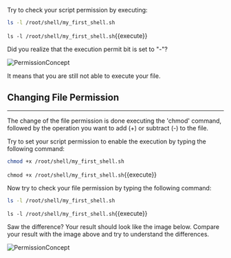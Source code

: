Try to check your script permission by executing:

```sh
ls -l /root/shell/my_first_shell.sh
```

`ls -l /root/shell/my_first_shell.sh`{{execute}}

Did you realize that the execution permit bit is set to "-"? 

![PermissionConcept](./assets/no-execution.png)

It means that you are still not able to execute your file.

## Changing File Permission
------

The change of the file permission is done executing the 'chmod' command, followed by the operation you want to add (+) or subtract (-) to the file. 

Try to set your script permission to enable the execution by typing the following command: 

```sh
chmod +x /root/shell/my_first_shell.sh
```

`chmod +x /root/shell/my_first_shell.sh`{{execute}}

Now try to check your file permission by typing the following command:

```sh
ls -l /root/shell/my_first_shell.sh
```

`ls -l /root/shell/my_first_shell.sh`{{execute}}

Saw the difference? Your result should look like the image below. Compare your result with the image above and try to understand the differences. 

![PermissionConcept](./assets/execution.png)